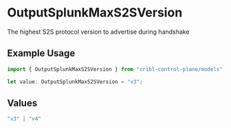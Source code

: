 # OutputSplunkMaxS2SVersion

The highest S2S protocol version to advertise during handshake

## Example Usage

```typescript
import { OutputSplunkMaxS2SVersion } from "cribl-control-plane/models";

let value: OutputSplunkMaxS2SVersion = "v3";
```

## Values

```typescript
"v3" | "v4"
```